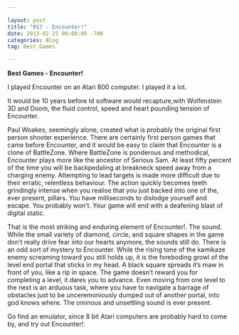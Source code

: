 ```yaml
---

layout: post  
title: "017 - Encounter!"  
date: 2013-02-25 00:00:00 -700  
categories: Blog  
tag: Best_Games

---
```


**Best Games - Encounter!**

I played Encounter on an Atari 800 computer. I played it a lot. 

It would be 10 years before Id software would recapture,with Wolfenstein 3D and Doom, the fluid control, speed and heart pounding tension of Encounter. 

Paul Woakes, seemingly alone, created what is probably the original first person shooter experience. There are certainly first person games that came before Encounter, and it would be easy to claim that Encounter is a clone of BattleZone. Where BattleZone is ponderous and methodical, Encounter plays more like the ancestor of Serious Sam. At least fifty percent of the time you will be backpedaling at breakneck speed away from a charging enemy. Attempting to lead targets is made more difficult due to their erratic, relentless behaviour. The action quickly becomes teeth grindingly intense when you realise that you just backed into one of the, ever present, pillars. You have milliseconds to dislodge yourself and escape. You probably won’t. Your game will end with a deafening blast of digital static.

That is the most striking and enduring element of Encounter!. The sound. While the small variety of diamond, circle, and square shapes in the game don’t really drive fear into our hearts anymore, the sounds still do. There is an odd sort of mystery to Encounter. While the rising tone of the kamikaze enemy screaming toward you still holds up, it is the foreboding growl of the level end portal that sticks in my head. A black square spreads it’s maw in front of you, like a rip in space. The game doesn’t reward you for completing a level, it dares you to advance. Even moving from one level to the next is an arduous task, where you have to navigate a barrage of obstacles just to be unceremoniously dumped out of another portal, into god knows where. The ominous and unsettling sound is ever present.

Go find an emulator, since 8 bit Atari computers are probably hard to come by, and try out Encounter!.